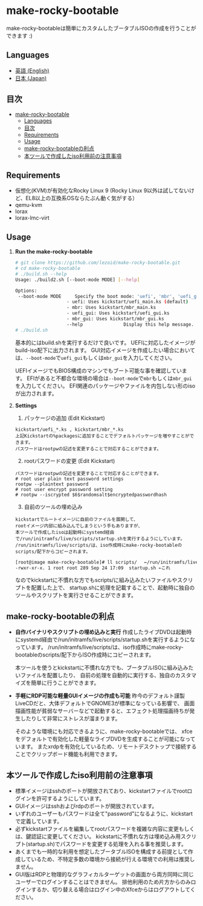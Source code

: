 # make-rocky-bootable

make-rocky-bootableは簡単にカスタムしたブータブルISOの作成を行うことができます :)

## Languages
- [英語 (English)](README/README_EN.md)
- [日本 (Japan)](README/README_JP.md)

## 目次
- [make-rocky-bootable](#make-rocky-bootable)
  - [Languages](#languages)
  - [目次](#目次)
  - [Requirements](#requirements)
  - [Usage](#usage)
  - [make-rocky-bootableの利点](#make-rocky-bootableの利点)
  - [本ツールで作成したiso利用前の注意事項](#本ツールで作成したiso利用前の注意事項)


## Requirements

- 仮想化(KVM)が有効化なRocky Linux 9 
  (Rocky Linux 9以外は試してないけど、EL8以上の互換系OSならたぶん動く気がする）
- qemu-kvm
- lorax
- lorax-lmc-virt

## Usage

1. **Run the make-rocky-bootable**
    ```sh
    # git clone https://github.com/lezoid/make-rocky-bootable.git
    # cd make-rocky-bootable
    # ./build.sh --help
    Usage: ./build2.sh [--boot-mode MODE] [--help]
    
    Options:
     --boot-mode MODE     Specify the boot mode: 'uefi', 'mbr', 'uefi_gui', or 'mbr_gui'.
                       - uefi: Uses kickstart/uefi_main.ks (default)
                       - mbr: Uses kickstart/mbr_main.ks
                       - uefi_gui: Uses kickstart/uefi_gui.ks
                       - mbr_gui: Uses kickstart/mbr_gui.ks
                       --help               Display this help message.
    # ./build.sh
    ```

    基本的にはbuild.shを実行するだけで良いです。
    UEFIに対応したイメージがbuild-iso配下に出力されます。
    GUI対応イメージを作成したい場合においては、`--boot-mode`で`uefi_gui`もしくは`mbr_gui`を入力してください。
    
    UEFIイメージでもBIOS構成のマシンでもブート可能な事を確認しています。
    EFIがあると不都合な環境の場合は`--boot-mode`で`mbr`もしくは`mbr_gui`を入力してください。
    EFI関連のパッケージやファイルを内包しない形のisoが出力されます。

2. **Settings**
   1. パッケージの追加 (Edit Kickstart)
    ```text
    kickstart/uefi_*.ks , kickstart/mbr_*.ks 
    上記Kickstartの%packagesに追加することでデフォルトパッケージを増やすことができます。
    パスワードはrootpwの記述を変更することで対応することができます。
    ```
   2. rootパスワードの変更 (Edit Kickstart)
    ```text
    パスワードはrootpwの記述を変更することで対応することができます。
    # root user plain text password settings
    rootpw --plaintext password
    # root user encrypt password setting
    # rootpw --iscrypted $6$randomsalt$encryptedpasswordhash
    ```
   3. 自前のツールの埋め込み
    ```text
    kickstartでルートイメージに自前のファイルを展開して、
    rootイメージ内部に組み込んでしまうという手もありますが、
    本ツールで作成したisoは起動時にsystemd経由で/run/initramfs/live/scripts/startup.shを実行するようにしています。
    /run/initramfs/live/scripts/は、iso作成時にmake-rocky-bootableのscripts/配下からコピーされます。
    ```

    ```sh
    [root@image make-rocky-bootable]# ll scripts/　 ←/run/initramfs/live/scripts/になる
    -rwxr-xr-x. 1 root root 289 Sep 24 17:09  startup.sh ←これ
    ```
    なのでkickstartに不慣れな方でもscripts/に組み込みたいファイルやスクリプトを配置した上で、
    startup.shに処理を記載することで、起動時に独自のツールやスクリプトを実行させることができます。

## make-rocky-bootableの利点

- **自作バイナリやスクリプトの埋め込みと実行**
  作成したライブDVDは起動時にsystemd経由で/run/initramfs/live/scripts/startup.shを実行するようになっています。
  /run/initramfs/live/scripts/は、iso作成時にmake-rocky-bootableのscripts/配下からISO作成時にコピーされます。
  
  本ツールを使うとkickstartに不慣れな方でも、ブータブルISOに組み込みたいファイルを配置したり、
  自前の処理を自動的に実行する、独自のカスタマイズを簡単に行うことができます。

- **手軽にRDP可能な軽量GUIイメージの作成も可能**
  昨今のデフォルト謹製LiveCDだと、大体デフォルトでGNOME3が標準になっている影響で、
  画面描画性能が貧弱なサーバーなどで起動すると、エフェクト処理描画待ちが発生したりして非常にストレスが溜まります。

  そのような環境にも対応できるように、make-rocky-bootableでは、
  xfceをデフォルトで有効化した軽量なライブDVDを生成することが可能になっています。
  またxrdpを有効化しているため、リモートデスクトップで接続することでクリップボード機能も利用できます。

## 本ツールで作成したiso利用前の注意事項

- 標準イメージはsshのポートが開放されており、kickstartファイルでrootログインを許可するようにしています。
- GUIイメージはsshおよびrdpのポートが開放されています。
- いずれのユーザーもパスワードは全て"password"になるように、kickstartで定義しています。
- 必ずkickstartファイルを編集してrootパスワードを複雑な内容に変更もしくは、鍵認証に変更してください。
  kickstartに不慣れな方は埋め込み用スクリプト(startup.sh)でパスワードを変更する処理を入れる事を推奨します。
- あくまでも一時的な利用を想定したブータブルISOを構成する前提として作成しているため、不特定多数の環境から接続が行える環境での利用は推奨しません。
- GUI版はRDPと物理的なグラフィカルターゲットの画面から両方同時に同じユーザーでログインすることはできません。
  排他利用のため片方からのみログインするか、切り替える場合はログイン中のXfceからはログアウトしてください。